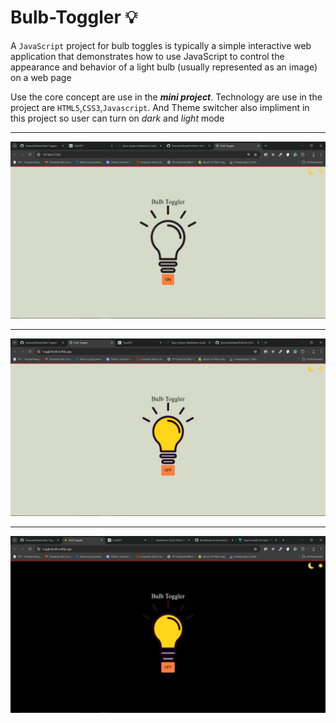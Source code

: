 # Bulb-Toggler 💡

A ```JavaScript``` project for bulb toggles is typically a simple interactive web application that demonstrates how to use JavaScript to control the appearance and behavior of a light bulb (usually represented as an image) on a web page

Use the core concept are use in the ***mini project***. Technology are use in the project are ```HTML5```,```CSS3```,```Javascript```. And Theme switcher also impliment in this project so user can turn on *dark* and *light* mode

---
![output1](./Image/Screenshot%20(163).png)

---
![output2](./Image/Screenshot%20(164).png)

---
![output3](./Image/Screenshot%20(165).png)

